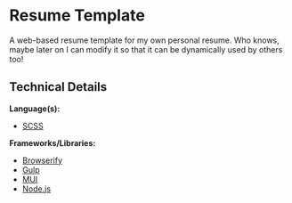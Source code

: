 # Resume Template

A web-based resume template for my own personal resume. Who knows, maybe later on I can modify it so that it can be dynamically used by others too!

## Technical Details

**Language(s):**
- [SCSS](http://sass-lang.com/)

**Frameworks/Libraries:**
- [Browserify](http://browserify.org/)
- [Gulp](http://gulpjs.com/)
- [MUI](https://www.muicss.com/)
- [Node.js](https://nodejs.org/en/)